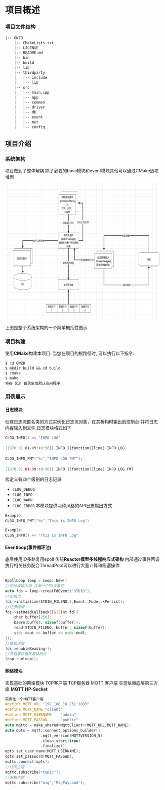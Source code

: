 # 项目概述
### 项目文件结构
``` DIR
|-- GKZD
    |-- CMakeLists.txt
    |-- LICENSE
    |-- README.md
    |-- bin
    |-- build   
    |-- lib
    |-- thirdparty
    |   |-- include
    |   |-- lib
    |-- src
    |   |-- main.cpp   
    |   |-- app         
    |   |-- common   
    |   |-- driver
    |   |-- db
    |   |-- event
    |   |-- net
    |   |-- config
```

## 项目介绍
### 系统架构
项目做到了整体解耦 除了必要的base模块和event模块其他可以通过CMake选项增删
<img src="res/sys_architeture.png" alt="System Architecture New" height="450">


 上图是整个系统架构的一个简单概括性图示.
### 项目构建

使用**CMake**构建本项目.
当您在项目的根路径时, 可以执行以下指令:

```console
$ cd GWZD 
$ mkdir build && cd build
$ cmake .. 
$ make
将在 bin 目录生成默认应用程序 
```
### 用例展示

#### 日志模块
创建日志流匿名类的方式实例化日志流对象，在其析构时输出到控制台 并将日志内容输入到文件,日志模块格式如下
```C++
CLOG_INFO() << "INFO LOG"

[1970.01.01-09:49:56][ INFO ][function][line] INFO LOG

CLOG_INFO_FMT("%s","INFO LOG FMT");

[1970.01.01-09:49:56][ INFO ][function][line] INFO LOG FMT
```
宏定义有四个级别的日志记录:
+ `CLOG_DEBUG`
+ `CLOG_INFO`
+ `CLOG_WARN`
+ `CLOG_ERROR`
本模块提供两种风格的API日志输出方式
```CPP
Example: 
CLOG_INFO_FMT("%s","This is INFO Log")
```
```CPP
Example:
CLOG_INFO() << "This is INFO Log" 
```
#### Eventloop(事件循环池)
底层使用IO多路复用epoll 传统**Reactor模型多线程响应式架构**
内部通过事件回调 执行相关任务配合ThreadPool可以进行大量计算和阻塞操作
```CPP

EpollLoop loop = Loop::New()
//向标准输入流 注册一个FD读事件
auto fds = loop->creatFdEvent("STDIO");
//初始化
fds->initialize(STDIN_FILENO,1,Event::Mode::kPersist);
//注册回调
fds->setReadCallback([&](int fd){
    char buffer[256];
    bzero(buffer, sizeof(buffer));
    read(STDIN_FILENO, buffer, sizeof(buffer));
    std::cout << buffer << std::endl;
});
//使能读取
fds->enableReading();
//开启事件循环等待相应
loop.runloop();

```
#### 网络模块
实现基础的网络模块 TCP客户端 TCP服务器 MQTT 客户端
实现依赖底层第三方库 **MQTT** **HP-Socket** 
```CPP
实例化一个MQTT客户端
#define MQTT_URL "192.168.16.231:1883"
#define MQTT_NAME "client"
#define MQTT_USERNAME    "admin"
#define MQTT_PASSWD      "public"
auto mqttc = make_shared<MqttClient>(MQTT_URL,MQTT_NAME);
auto opts = mqtt::connect_options_builder()
                .mqtt_version(MQTTVERSION_5)
                .clean_start(true)
                .finalize();
opts.set_user_name(MQTT_USERNAME);
opts.set_password(MQTT_PASSWD);
mqttc.connect(opts);
//订阅主题
mqttc.subscribe("topic");
//发布主题
mqttc.subscribe("msg","MsgPayLoad");
```













